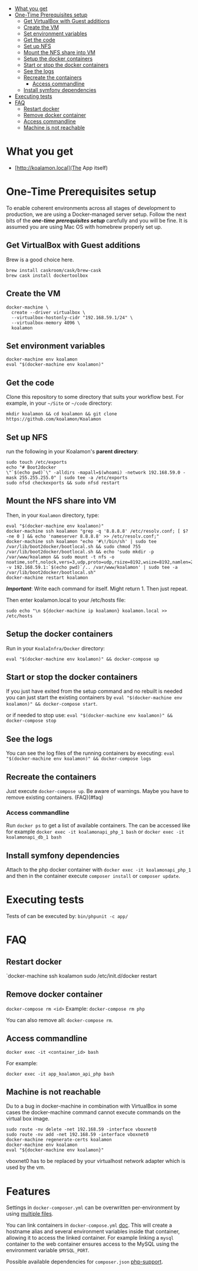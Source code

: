 - [What you get](#what-you-get)
- [One-Time Prerequisites setup](#one-time-prerequisites-setup)
  - [Get VirtualBox with Guest additions](#get-virtualbox-with-guest-additions)
  - [Create the VM](#create-the-vm)
  - [Set environment variables](#set-environment-variables)
  - [Get the code](#get-the-code)
  - [Set up NFS](#set-up-nfs)
  - [Mount the NFS share into VM](#mount-the-nfs-share-into-vm)
  - [Setup the docker containers](#setup-the-docker-containers)
  - [Start or stop the docker containers](#start-or-stop-the-docker-containers)
  - [See the logs](#see-the-logs)
  - [Recreate the containers](#recreate-the-containers)
    - [Access commandline](#access-commandline)
  - [Install symfony dependencies](#install-symfony-dependencies)
- [Executing tests](#executing-tests)
- [FAQ](#faq)
  - [Restart docker](#restart-docker)
  - [Remove docker container](#remove-docker-container)
  - [Access commandline](#access-commandline)
  - [Machine is not reachable](#machine-is-not-reachable)

# What you get

- [http://koalamon.local](The App itself)

# One-Time Prerequisites setup

To enable coherent environments across all stages of development to production, we are using a Docker-managed server setup.
Follow the next bits of the ***one-time prerequisites setup*** carefully and you will be fine. It is assumed you are using
Mac OS with homebrew properly set up.

## Get VirtualBox with Guest additions

Brew is a good choice here.

```
brew install caskroom/cask/brew-cask
brew cask install dockertoolbox
```
## Create the VM


    docker-machine \
      create --driver virtualbox \
      --virtualbox-hostonly-cidr "192.168.59.1/24" \
      --virtualbox-memory 4096 \
      koalamon

## Set environment variables

```
docker-machine env koalamon
eval "$(docker-machine env koalamon)"
```

## Get the code

Clone this repository to some directory that suits your workflow best.
For example, in your `~/Site` or `~/code` directory:

```
mkdir koalamon && cd koalamon && git clone https://github.com/koalamon/Koalamon
```

## Set up NFS
run the following in your Koalamon's **parent directory**:
```
sudo touch /etc/exports
echo "# Boot2docker
\"`$(echo pwd)`\" -alldirs -mapall=$(whoami) -network 192.168.59.0 -mask 255.255.255.0" | sudo tee -a /etc/exports
sudo nfsd checkexports && sudo nfsd restart
```

## Mount the NFS share into VM

Then, in your `Koalamon` directory, type:

```
eval "$(docker-machine env koalamon)"
docker-machine ssh koalamon "grep -q '8.8.8.8' /etc/resolv.conf; [ $? -ne 0 ] && echo 'nameserver 8.8.8.8' >> /etc/resolv.conf;"
docker-machine ssh koalamon "echo '#\!/bin/sh' | sudo tee /var/lib/boot2docker/bootlocal.sh && sudo chmod 755 /var/lib/boot2docker/bootlocal.sh && echo 'sudo mkdir -p /var/www/koalamon && sudo mount -t nfs -o noatime,soft,nolock,vers=3,udp,proto=udp,rsize=8192,wsize=8192,namlen=255,timeo=10,retrans=3,nfsvers=3 -v 192.168.59.1:`$(echo pwd)`/.. /var/www/koalamon' | sudo tee -a /var/lib/boot2docker/bootlocal.sh"
docker-machine restart koalamon
```
***Important***: Write each command for itself. Might return 1. Then just repeat.


Then enter koalamon.local to your /etc/hosts file:

```
sudo echo "\n ${docker-machine ip koalamon} koalamon.local >> /etc/hosts
```

## Setup the docker containers

Run in your `KoalaInfra/Docker` directory:

```
eval "$(docker-machine env koalamon)" && docker-compose up
```

## Start or stop the docker containers

If you just have exited from the setup command and no rebuilt is needed you can just start the existing containers by
`eval "$(docker-machine env koalamon)" && docker-compose start`.

or if needed to stop use:
`eval "$(docker-machine env koalamon)" && docker-compose stop`

## See the logs

You can see the log files of the running containers by executing: `eval "$(docker-machine env koalamon)" && docker-compose logs`

## Recreate the containers

Just execute `docker-compose up`. Be aware of warnings. Maybe you have to remove existing containers. (FAQ)(#faq)

### Access commandline

Run `docker ps` to get a list of available containers. The can be accessed like for example `docker exec -it koalamonapi_php_1 bash` or `docker exec -it koalamonapi_db_1 bash`

## Install symfony dependencies

Attach to the php docker container with `docker exec -it koalamonapi_php_1` and then in the container execute `composer install` or `composer update`.

# Executing tests

Tests of can be executed by: `bin/phpunit -c app/`

# FAQ

## Restart docker

`docker-machine ssh koalamon sudo /etc/init.d/docker restart

## Remove docker container

`docker-compose rm <id>`
 Example:
 `docker-compose rm php`

You can also remove all: `docker-compose rm`.

## Access commandline

`docker exec -it <container_id> bash`

For example:

`docker exec -it app_koalamon_api_php bash`


## Machine is not reachable
Du to a bug in docker-machine in combination with VirtualBox in some cases the docker-machine command cannot execute commands on
the virtual box image.

```
sudo route -nv delete -net 192.168.59 -interface vboxnet0
sudo route -nv add -net 192.168.59 -interface vboxnet0
docker-machine regenerate-certs koalamon
docker-machine env koalamon
eval "${docker-machine env koalamon}"
```

vboxnet0 has to be replaced by your virtualhost network adapter which is used by the vm.

# Features

Settings in `docker-composer.yml` can be overwritten per-environment by using [multiple files](https://docs.docker.com/compose/extends/#different-environments).

You can link containers in `docker-compose.yml` [doc](https://docs.docker.com/compose/compose-file/#links). This will create a hostname alias and several environment variables inside that container, allowing it to access the linked container. For example linking a `mysql` container to the web container ensures access to the MySQL using the environment variable `$MYSQL_PORT`.

Possible available dependencies for `composer.json` [php-support](https://devcenter.heroku.com/articles/php-support).
